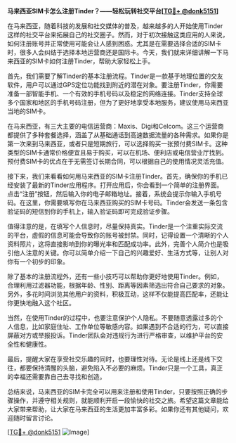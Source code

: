 **马来西亚SIM卡怎么注册Tinder？——轻松玩转社交平台[[TG💪+ @donk5151](https://t.me/s/donk5151)]**

在马来西亚，随着科技的发展和社交媒体的普及，越来越多的人开始使用Tinder这样的社交平台来拓展自己的社交圈子。然而，对于初次接触这类应用的人来说，如何注册账号并正常使用可能会让人感到困惑。尤其是在需要选择合适的SIM卡时，很多人会纠结于选择本地运营商还是国际卡。今天，我们就来详细讲解一下马来西亚的SIM卡如何注册Tinder，帮助大家轻松上手。

首先，我们需要了解Tinder的基本注册流程。Tinder是一款基于地理位置的交友软件，用户可以通过GPS定位功能找到附近的潜在对象。要注册Tinder，你需要准备一部智能手机、一个有效的手机号码以及稳定的网络连接。Tinder支持全球多个国家和地区的手机号码注册，但为了更好地享受本地服务，建议使用马来西亚当地的SIM卡。

在马来西亚，有三大主要的电信运营商：Maxis、Digi和Celcom。这三个运营商都提供了多种套餐选择，涵盖了从基础通话到高速数据流量的各种需求。如果你是第一次来到马来西亚，或者只是短期旅行，可以选择购买一张预付费SIM卡。这种类型的SIM卡通常价格便宜且易于购买，可以在机场、便利店或电信营业厅找到。预付费SIM卡的优点在于无需签订长期合同，可以根据自己的使用情况灵活充值。

接下来，我们来看看如何用马来西亚的SIM卡注册Tinder。首先，确保你的手机已经安装了最新的Tinder应用程序。打开应用后，你会看到一个简单的注册界面。点击“注册”按钮，然后输入你的电子邮箱地址。接着，系统会提示你输入手机号码。在这里，你需要填写你在马来西亚购买的SIM卡号码。Tinder会发送一条包含验证码的短信到你的手机上，输入验证码即可完成验证步骤。

值得注意的是，在填写个人信息时，尽量保持真实。Tinder是一个注重实际交流的平台，虚假的信息可能会导致你的账号被封禁。同时，记得设置一个清晰的个人资料照片，这将直接影响到你的曝光率和匹配成功率。此外，完善个人简介也是吸引他人注意的关键。你可以简单介绍一下自己的兴趣爱好、生活方式等，让别人对你有一个初步的印象。

除了基本的注册流程外，还有一些小技巧可以帮助你更好地使用Tinder。例如，合理利用过滤器功能，根据年龄、性别、距离等因素筛选出符合自己要求的对象。另外，多花时间浏览其他用户的资料，积极互动，这样不仅能提高匹配率，还能让你更快地融入这个社区。

当然，在使用Tinder的过程中，也要注意保护个人隐私。不要随意透露过多的个人信息，比如家庭住址、工作单位等敏感内容。如果遇到不合适的行为，可以直接屏蔽对方或举报投诉。Tinder团队会对违规行为进行严格审查，以维护平台的安全性和健康性。

最后，提醒大家在享受社交乐趣的同时，也要理性对待。无论是线上还是线下交往，都要保持清醒的头脑，避免陷入不必要的麻烦。Tinder只是一个工具，真正的幸福还需要靠自己去寻找和创造。

总结来说，马来西亚的SIM卡完全可以用来注册和使用Tinder，只要按照正确的步骤操作，并遵守相关规则，就能顺利开启一段愉快的社交之旅。希望这篇文章能给大家带来帮助，让大家在马来西亚的生活更加丰富多彩。如果你还有其他疑问，欢迎随时留言讨论。

[[TG💪+ @donk5151](https://t.me/s/donk5151) ![Image](https://i.postimg.cc/rwNCRYN7/Snipaste-2025-04-30-17-27-05.png)]